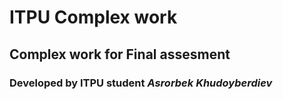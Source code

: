 # ITPU Complex work

## Complex work for Final assesment

### Developed by ITPU student *Asrorbek Khudoyberdiev*